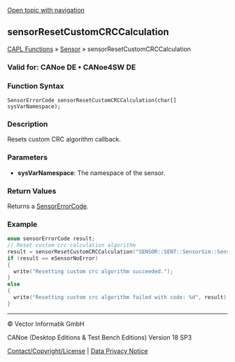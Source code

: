 [Open topic with navigation](../../../../../CANoeDEFamily.htm#Topics/CAPLFunctions/Sensor/Functions/CAPLfunctionSensorResetCustomCRCCalculation.md)

## sensorResetCustomCRCCalculation

[CAPL Functions](../../CAPLfunctions.md) » [Sensor](../CAPLfunctionsSensorOverview.md) » sensorResetCustomCRCCalculation

### Valid for: CANoe DE • CANoe4SW DE

### Function Syntax

```plaintext
SensorErrorCode sensorResetCustomCRCCalculation(char[] sysVarNamespace);
```

### Description

Resets custom CRC algorithm callback.

### Parameters

- **sysVarNamespace**: The namespace of the sensor.

### Return Values

Returns a [SensorErrorCode](../CAPLfunctionsSensorEnumeration.md).

### Example

```c
enum sensorErrorCode result;
// Reset custom crc calculation algorithm
result = sensorResetCustomCRCCalculation("SENSOR::SENT::SensorSim::Sensor");
if (result == eSensorNoError)
{
  write("Resetting custom crc algorithm succeeded.");
}
else
{
  write("Resetting custom crc algorithm failed with code: %d", result);
}
```

---

© Vector Informatik GmbH

CANoe (Desktop Editions & Test Bench Editions) Version 18 SP3

[Contact/Copyright/License](../../../Shared/ContactCopyrightLicense.md) | [Data Privacy Notice](https://www.vector.com/int/en/company/get-info/privacy-policy/)